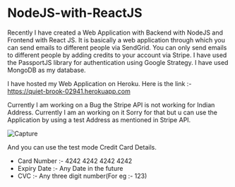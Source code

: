 # NodeJS-with-ReactJS

Recently I have created a Web Application with Backend with NodeJS and Frontend with React JS. It is basically a web application through which you can send emails to different people via SendGrid. You can only send emails to different people by adding credits to your account via Stripe. I have used the PassportJS library for authentication using Google Strategy. I have used MongoDB as my database.

I have hosted my Web Application on Heroku. Here is the link :- https://quiet-brook-02941.herokuapp.com

Currently I am working on a Bug the Stripe API is not working for Indian Address. Currently I am an working on it Sorry for that but u can use the Application by using a test Address as mentioned in Stripe API.

![Capture](https://user-images.githubusercontent.com/73438023/129935489-1aa9447f-bad1-4b27-860c-bdf3969baba0.JPG)

And you can use the test mode Credit Card Details.

- Card Number :- 4242 4242 4242 4242
- Expiry Date :- Any Date in the future
- CVC :- Any three digit number(For eg :- 123)
